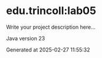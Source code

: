 # edu.trincoll:lab05

Write your project description here...

Java version 23

Generated at 2025-02-27 11:55:32
